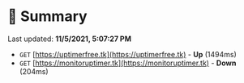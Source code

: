 # 📖 Summary
Last updated: **11/5/2021, 5:07:27 PM**

- `GET` [https://uptimerfree.tk](https://uptimerfree.tk) - **Up** (1494ms)
- `GET` [https://monitoruptimer.tk](https://monitoruptimer.tk) - **Down** (204ms)
